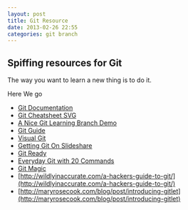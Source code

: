 ```yaml
---
layout: post
title: Git Resource
date: 2013-02-26 22:55
categories: git branch
---
```


## Spiffing resources for Git

The way you want to learn a new thing is to do it.

Here We go

* [Git Documentation](http://git-scm.com/documentation)
* [Git Cheatsheet SVG](http://ndpsoftware.com/git-cheatsheet.html)
* [A Nice Git Learning Branch Demo](http://pcottle.github.io/learnGitBranching/?demo)
* [Git Guide](http://rogerdudler.github.io/git-guide/)
* [Visual Git](http://marklodato.github.io/visual-git-guide/index-en.html)
* [Getting Git On Slideshare](http://www.slideshare.net/chacon/getting-git)
* [Git Ready](http://gitready.com/)
* [Everyday Git with 20 Commands](http://git-scm.com/docs/everyday)
* [Git Magic](http://www-cs-students.stanford.edu/~blynn/gitmagic/)
* [http://wildlyinaccurate.com/a-hackers-guide-to-git/](http://wildlyinaccurate.com/a-hackers-guide-to-git/)
* [http://maryrosecook.com/blog/post/introducing-gitlet](http://maryrosecook.com/blog/post/introducing-gitlet)
